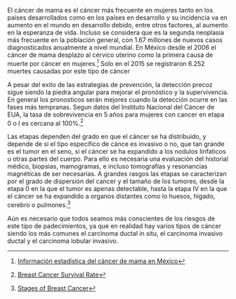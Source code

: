 El cáncer de mama es el cáncer más frecuente en mujeres tanto en los países desarrollados como en los países en desarrollo y su incidencia va en aumento en el mundo en desarrollo debido, entre otros factores, al aumento en la esperanza de vida. Incluso se considera que es la segunda neoplasia más frecuente en la población general, con 1.67 millones de nuevos casos diagnosticados anualmente a nivel mundial. En México desde el 2006 el cáncer de mama desplazo al cérvico uterino como la primera causa de muerte por cáncer en mujeres.[^1] Solo en el 2015 se registraron 6.252 muertes causadas por este tipo de cáncer

[^1]: [Información estadística del cáncer de mama en México](https://www.gob.mx/salud/acciones-y-programas/informacion-estadistica)

A pesar del exito de las estrategias de prevención, la detección precoz sigue siendo la piedra angular para mejorar el pronóstico y la supervivencia. En general los pronosticos serán mejores cuando la detección ocurre en las fases más tempranas. Segun datos del Instituto Nacional del Cáncer de EUA, la tasa de sobrevivencia en 5 años para mujeres con cancer en etapa 0 o I es cercana al 100%.[^2]

[^2]: [Breast Cancer Survival Rate](https://www.cancer.org/cancer/breast-cancer/understanding-a-breast-cancer-diagnosis/breast-cancer-survival-rates.html)

Las etapas dependen del grado en que el cáncer se ha distribuido, y depende de si el tipo especifico de cánce es invasivo o no, que tan grande es el tumor en el seno, si el cáncer se ha expandido a los nodulos linfaticos u otras partes del cuerpo. Para ello es necesaria una evaluación del historial médico, biopsias, mamogramas, e incluso tomografías y resonancias magnéticas de ser necesarias. A grandes rasgos las etapas se caracterizan por el grado de dispersión del cancer y el tamaño de los tumores, desde la etapa 0 en la que el tumor es apenas detectable, hasta la etapa IV en la que el cáncer se ha expandido a organos distantes como lo huesos, higado, cerebro o pulmones.[^3]

[^3]: [Stages of Breast Cancer](https://www.cancer.org/cancer/breast-cancer/understanding-a-breast-cancer-diagnosis/stages-of-breast-cancer.html)

Aún es necesario que todos seamos más conscientes de los riesgos de este tipo de padecimientos, ya que en realidad hay varios tipos de cáncer siendo los más comunes el carcinoma ductal in situ, el carcinoma invasivo ductal y el carcinoma lobular invasivo.
